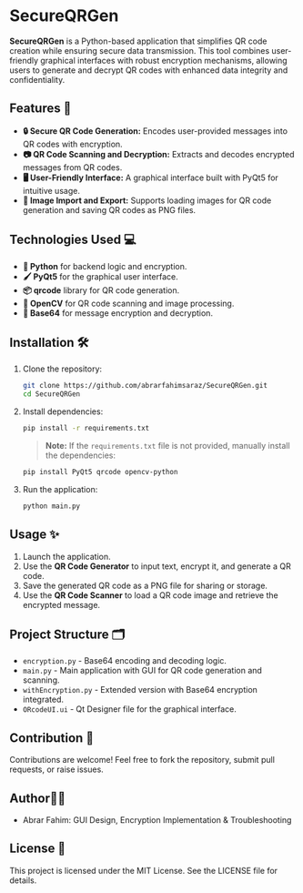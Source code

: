 # SecureQRGen 

**SecureQRGen** is a Python-based application that simplifies QR code creation while ensuring secure data transmission. This tool combines user-friendly graphical interfaces with robust encryption mechanisms, allowing users to generate and decrypt QR codes with enhanced data integrity and confidentiality.

## Features 🌟

- **🔒 Secure QR Code Generation:** Encodes user-provided messages into QR codes with encryption.
- **📷 QR Code Scanning and Decryption:** Extracts and decodes encrypted messages from QR codes.
- **🖥️ User-Friendly Interface:** A graphical interface built with PyQt5 for intuitive usage.
- **📁 Image Import and Export:** Supports loading images for QR code generation and saving QR codes as PNG files.

## Technologies Used 💻

- **🐍 Python** for backend logic and encryption.
- **🖌️ PyQt5** for the graphical user interface.
- **📦 qrcode** library for QR code generation.
- **📸 OpenCV** for QR code scanning and image processing.
- **🔐 Base64** for message encryption and decryption.

## Installation 🛠️

1. Clone the repository:
   ```bash
   git clone https://github.com/abrarfahimsaraz/SecureQRGen.git
   cd SecureQRGen
   ```

2. Install dependencies:
   ```bash
   pip install -r requirements.txt
   ```

   > **Note:** If the `requirements.txt` file is not provided, manually install the dependencies:
   ```bash
   pip install PyQt5 qrcode opencv-python
   ```

3. Run the application:
   ```bash
   python main.py
   ```

## Usage ✨

1. Launch the application.
2. Use the **QR Code Generator** to input text, encrypt it, and generate a QR code.
3. Save the generated QR code as a PNG file for sharing or storage.
4. Use the **QR Code Scanner** to load a QR code image and retrieve the encrypted message.

## Project Structure 🗂️

- `encryption.py` - Base64 encoding and decoding logic.
- `main.py` - Main application with GUI for QR code generation and scanning.
- `withEncryption.py` - Extended version with Base64 encryption integrated.
- `ORcodeUI.ui` - Qt Designer file for the graphical interface.

## Contribution 🤝

Contributions are welcome! Feel free to fork the repository, submit pull requests, or raise issues.

## Author👨‍💻

- Abrar Fahim: GUI Design, Encryption Implementation & Troubleshooting

## License 📜

This project is licensed under the MIT License. See the LICENSE file for details.
